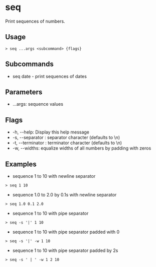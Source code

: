 # seq
Print sequences of numbers.

## Usage
```shell
> seq ...args <subcommand> {flags} 
 ```

## Subcommands
* seq date - print sequences of dates

## Parameters
* ...args: sequence values

## Flags
* -h, --help: Display this help message
* -s, --separator <string>: separator character (defaults to \n)
* -t, --terminator <string>: terminator character (defaults to \n)
* -w, --widths: equalize widths of all numbers by padding with zeros

## Examples
* sequence 1 to 10 with newline separator
```shell
> seq 1 10
 ```

* sequence 1.0 to 2.0 by 0.1s with newline separator
```shell
> seq 1.0 0.1 2.0
 ```

* sequence 1 to 10 with pipe separator
```shell
> seq -s '|' 1 10
 ```

* sequence 1 to 10 with pipe separator padded with 0
```shell
> seq -s '|' -w 1 10
 ```

* sequence 1 to 10 with pipe separator padded by 2s
```shell
> seq -s ' | ' -w 1 2 10
 ```

